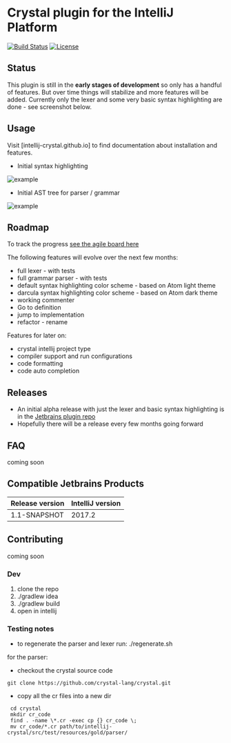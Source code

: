 # Crystal plugin for the IntelliJ Platform


[![Build Status](https://travis-ci.org/intellij-crystal/intellij-crystal.svg?branch=master)](https://travis-ci.org/intellij-crystal/intellij-crystal)
[![License](https://img.shields.io/badge/License-BSD%203--Clause-blue.svg)](https://opensource.org/licenses/BSD-3-Clause)


## Status

This plugin is still in the **early stages of development** so only has a handful of features. But over time things will stabilize and more features will be added. Currently 
only the lexer and some very basic syntax highlighting are done - see screenshot below.
 
 
## Usage

Visit [intellij-crystal.github.io] to find documentation about installation and features.

* Initial syntax highlighting

![example](https://github.com/intellij-crystal/intellij-crystal/raw/master/.README/ex1.png)

* Initial AST tree for parser / grammar

![example](https://github.com/intellij-crystal/intellij-crystal/raw/master/.README/ast1.png)

## Roadmap

To track the progress [see the agile board here](https://tzatziki.io/b/zbcwdZLjAZa8wQdxX/intellij-crystal)

The following features will evolve over the next few months:

* full lexer - with tests
* full grammar parser - with tests
* default syntax highlighting color scheme - based on Atom light theme
* darcula syntax highlighting color scheme - based on Atom dark theme
* working commenter
* Go to definition
* jump to implementation
* refactor - rename

Features for later on:

* crystal intellij project type
* compiler support and run configurations
* code formatting
* code auto completion

## Releases

* An initial alpha release with just the lexer and basic syntax highlighting is in the [Jetbrains plugin repo](https://plugins.jetbrains.com/plugin/10213-crystal-language-plugin)
* Hopefully there will be a release every few months going forward 

## FAQ

coming soon 

## Compatible Jetbrains Products

| Release version | IntelliJ version |
|-----------------|------------------|
| 1.1-SNAPSHOT    | 2017.2           |


## Contributing
 
coming soon 

### Dev

1. clone the repo
2. ./gradlew idea
3. ./gradlew build
4. open in intellij

### Testing notes

* to regenerate the parser and lexer run: ./regenerate.sh 

for the parser:

* checkout the crystal source code

```
git clone https://github.com/crystal-lang/crystal.git
```

* copy all the cr files into a new dir

```
 cd crystal
 mkdir cr_code
 find . -name \*.cr -exec cp {} cr_code \;
 mv cr_code/*.cr path/to/intellij-crystal/src/test/resources/gold/parser/
``` 
